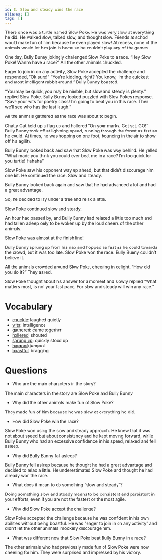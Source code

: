 ```yaml
---
id: 8. Slow and steady wins the race
aliases: []
tags: []
---
```


There once was a turtle named Slow Poke. He was very slow at everything he did. He
walked slow, talked slow, and thought slow. Friends at school would make fun of him
because he even played slow! At recess, none of the animals would let him join in
because he couldn’t play any of the games.

One day, Bully Bunny jokingly challenged Slow Poke to a race. “Hey Slow Poke! Wanna have a
race?” All the other animals chuckled.

Eager to join in on any activity, Slow Poke accepted the challenge and responded, “Ok sure!”
“You’re kidding, right? You know, I’m the quickest and most intelligent rabbit around.” Bully
Bunny boasted.

“You may be quick, you may be nimble, but slow and steady is plenty.” replied Slow Poke.
Bully Bunny looked puzzled with Slow Pokes response. “Save your wits for poetry class! I’m
going to beat you in this race. Then we’ll see who has the last laugh.”

All the animals gathered as the race was about to begin.

Chatty Cat held up a flag up and hollered “On your marks. Get set. GO!”
Bully Bunny took off at lightning speed, running through the forest as fast as he could. At
times, he was hopping on one foot, bouncing in the air to show off his agility.

Bully Bunny looked back and saw that Slow Poke was way behind. He yelled “What made you
think you could ever beat me in a race? I’m too quick for you turtle! Hahaha”

Slow Poke saw his opponent way up ahead, but that didn’t discourage him one bit.
He continued the race. Slow and steady.

Bully Bunny looked back again and saw that he had advanced a lot and had a great advantage.

So, he decided to lay under a tree and relax a little.

Slow Poke continued slow and steady.

An hour had passed by, and Bully Bunny had relaxed a little too much and had fallen asleep
only to be woken up by the loud cheers of the other animals.

Slow Poke was almost at the finish line!

Bully Bunny sprung up from his nap and hopped as fast as he could towards the crowd, but it
was too late. Slow Poke won the race. Bully Bunny couldn’t believe it.

All the animals crowded around Slow Poke, cheering in delight. “How did you do it?” They asked.

Slow Poke thought about his answer for a moment and slowly replied “What matters most, is
not your fast pace. For slow and steady will win any race.”

# Vocabulary

- [chuckle](https://dictionary.cambridge.org/us/dictionary/english/chuckle): laughed quietly
- [wits](https://dictionary.cambridge.org/us/dictionary/english/wits): intelligence
- [gathered](https://dictionary.cambridge.org/us/dictionary/english/gather): came together
- [hollered](https://dictionary.cambridge.org/us/dictionary/english/holler): shouted
- [sprung up](https://dictionary.cambridge.org/us/dictionary/english/spring-up): quickly stood up
- [hopped](https://dictionary.cambridge.org/us/dictionary/english/hop): jumped
- [boastful](https://dictionary.cambridge.org/us/dictionary/english/boastful): bragging

# Questions

- Who are the main characters in the story?

The main characters in the story are Slow Poke and Bully Bunny.

- Why did the other animals make fun of Slow Poke?

They made fun of him because he was slow at everything he did.

- How did Slow Poke win the race?

Slow Poke won using the slow and steady approach. He knew that it was not about
speed but about consistency and he kept moving forward, while Bully Bunny who
had an excessive confidence in his speed, relaxed and fell asleep.

- Why did Bully Bunny fall asleep?

Bully Bunny fell asleep because he thought he had a great advantage and decided
to relax a little. He underestimated Slow Poke and thought he had already won
the race.

- What does it mean to do something “slow and steady”?

Doing something slow and steady means to be consistent and persistent in your
efforts, even if you are not the fastest or the most agile.

- Why did Slow Poke accept the challenge?

Slow Poke accepted the challenge because he was confident in his own abilities
without being boastful. He was "eager to join in on any activity" and didn't let
the other animals' mockery discourage him.

- What was different now that Slow Poke beat Bully Bunny in a race?

The other animals who had previously made fun of Slow Poke were now cheering for
him. They were surprised and impressed by his victory.

